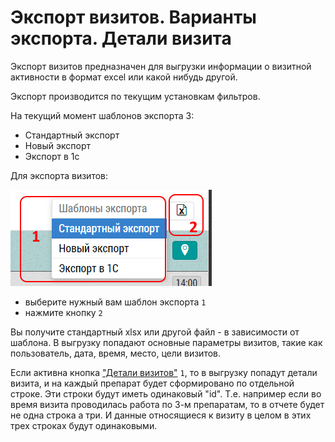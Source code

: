 # Экспорт визитов. Варианты экспорта. Детали визита

Экспорт визитов предназначен для выгрузки информации о визитной активности в формат excel или какой нибудь другой.

Экспорт производится по текущим установкам фильтров.

На текущий момент шаблонов экспорта 3:

- Стандартный экспорт
- Новый экспорт
- Экспорт в 1с

Для экспорта визитов: 

![](../images/reports-visits-export.png)

- выберите нужный вам шаблон экспорта `1`
- нажмите кнопку `2`

Вы получите стандартный xlsx или другой файл - в зависимости от шаблона.
В выгрузку попадают основные параметры визитов, такие как пользователь, дата, время, место, цели визитов.

Если активна кнопка ["Детали визитов"](reports-visits-visit.html) `1`, то в выгрузку попадут детали визита, и на каждый препарат будет сформировано по отдельной строке.
Эти строки будут иметь одинаковый "id".
Т.е. например если во время визита проводилась работа по 3-м препаратам, то в отчете будет не одна строка а три.
И данные относящиеся к визиту в целом в этих трех строках будут одинаковыми.
